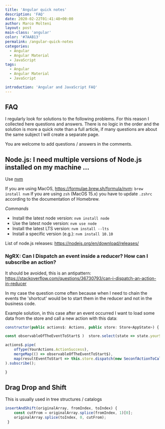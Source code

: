 ```yaml
---
title: 'Angular quick notes'
description: 'FAQ'
date: 2020-02-22T01:41:48+00:00
author: Marco Molteni
layout: post
main-class: 'angular'
color: '#7AAB13'
permalink: /angular-quick-notes
categories:
  - Angular
  - Angular Material
  - JavaScript
tags:
  - Angular
  - Angular Material
  - JavaScript

introduction: 'Angular and JavaScript FAQ'
---
```


## FAQ

I regularly look for solutions to the following problems. For this reason I collected here questions and answers.
There is no logic in the order and the solution is more a quick note than a full article, if many questions are about the same subject I will create a separate page.

You are welcome to add questions / answers in the comments.


## Node.js: I need multiple versions of Node.js installed on my machine ...
Use [nvm](https://github.com/nvm-sh/nvm)

If you are using MacOS, https://formulae.brew.sh/formula/nvm:
`
brew install nvm
`
If you are using `zsh` (MacOS 15.x) you have to update `.zshrc` according to the documentation of Homebrew.

_Commands_
- Install the latest node version: `nvm install node`
- Use the latest node version: `nvm use node`
- Install the latest LTS version: `nvm install --lts`
- Install a specific version (e.g.): `nvm install 10.10`

List of node.js releases:
https://nodejs.org/en/download/releases/

### NgRX: Can I Dispatch an event inside a reducer? How can I subscribe an action?
It should be avoided, this is an antipattern: https://stackoverflow.com/questions/36730793/can-i-dispatch-an-action-in-reducer

In my case the question come often because when I need to chain the events the 'shortcut' would be to start them in the reducer and not in the business code.

Example solution, in this case after an event occurred I want to load some data from the store and call a new action with this data:
```javascript
constructor(public actions$: Actions, public store: Store<AppState>) {

const observableOfTheEventToStart$ )  store.select(state => state.yourState);

actions$.pipe(
    ofType(YourActions.ActionSuccess),
    mergeMap(() => observableOfTheEventToStart$),
    map(resultEventToStart => this.store.dispatch(new SeconfActionToCall(resultEventToStart)))
).subscribe();

}
```

## Drag Drop and Shift
This is usually used in tree structures / catalogs

```javascript
insertAndShift(originalArray, fromIndex, toIndex) {
    const cutFrom = originalArray.splice(fromIndex, 1)[0];
    originalArray.splice(toIndex, 0, cutFrom);
 }
```


